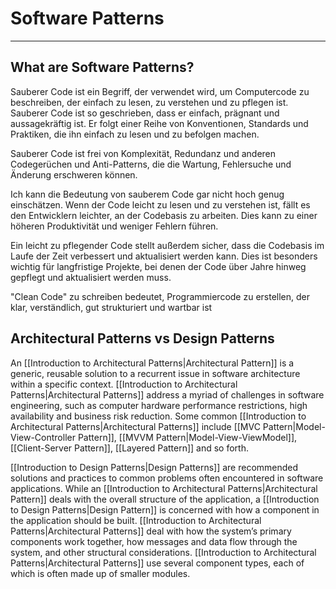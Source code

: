 # Software Patterns
---

## What are Software Patterns?
Sauberer Code ist ein Begriff, der verwendet wird, um Computercode zu beschreiben, der einfach zu lesen, zu verstehen und zu pflegen ist. Sauberer Code ist so geschrieben, dass er einfach, prägnant und aussagekräftig ist. Er folgt einer Reihe von Konventionen, Standards und Praktiken, die ihn einfach zu lesen und zu befolgen machen.

Sauberer Code ist frei von Komplexität, Redundanz und anderen Codegerüchen und Anti-Patterns, die die Wartung, Fehlersuche und Änderung erschweren können.

Ich kann die Bedeutung von sauberem Code gar nicht hoch genug einschätzen. Wenn der Code leicht zu lesen und zu verstehen ist, fällt es den Entwicklern leichter, an der Codebasis zu arbeiten. Dies kann zu einer höheren Produktivität und weniger Fehlern führen.

Ein leicht zu pflegender Code stellt außerdem sicher, dass die Codebasis im Laufe der Zeit verbessert und aktualisiert werden kann. Dies ist besonders wichtig für langfristige Projekte, bei denen der Code über Jahre hinweg gepflegt und aktualisiert werden muss.
  
"Clean Code" zu schreiben bedeutet, Programmiercode zu erstellen, der klar, verständlich, gut strukturiert und wartbar ist

## Architectural Patterns vs Design Patterns

An [[Introduction to Architectural Patterns|Architectural Pattern]] is a generic, reusable solution to a recurrent issue in software architecture within a specific context. [[Introduction to Architectural Patterns|Architectural Patterns]] address a myriad of challenges in software engineering, such as computer hardware performance restrictions, high availability and business risk reduction. Some common [[Introduction to Architectural Patterns|Architectural Patterns]] include [[MVC Pattern|Model-View-Controller Pattern]], [[MVVM Pattern|Model-View-ViewModel]], [[Client-Server Pattern]], [[Layered Pattern]] and so forth.

[[Introduction to Design Patterns|Design Patterns]] are recommended solutions and practices to common problems often encountered in software applications. While an [[Introduction to Architectural Patterns|Architectural Pattern]] deals with the overall structure of the application, a [[Introduction to Design Patterns|Design Pattern]] is concerned with how a component in the application should be built.
[[Introduction to Architectural Patterns|Architectural Patterns]] deal with how the system’s primary components work together, how messages and data flow through the system, and other structural considerations. [[Introduction to Architectural Patterns|Architectural Patterns]] use several component types, each of which is often made up of smaller modules.